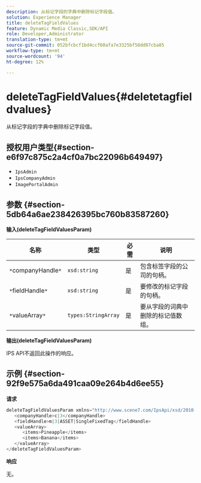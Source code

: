 ```yaml
---
description: 从标记字段的字典中删除标记字段值。
solution: Experience Manager
title: deleteTagFieldValues
feature: Dynamic Media Classic,SDK/API
role: Developer,Administrator
translation-type: tm+mt
source-git-commit: 052bfcbcf1bd4ccf60afa7e3325bf58dd07cba85
workflow-type: tm+mt
source-wordcount: '94'
ht-degree: 12%

---
```



# deleteTagFieldValues{#deletetagfieldvalues}

从标记字段的字典中删除标记字段值。

## 授权用户类型{#section-e6f97c875c2a4cf0a7bc22096b649497}

* `IpsAdmin`
* `IpsCompanyAdmin`
* `ImagePortalAdmin`

## 参数 {#section-5db64a6ae238426395bc760b83587260}

**输入(deleteTagFieldValuesParam)**

| 名称 | 类型 | 必需 | 说明 |
|---|---|---|---|
| `*`companyHandle`*` | `xsd:string` | 是 | 包含标签字段的公司的句柄。 |
| `*`fieldHandle`*` | `xsd:string` | 是 | 要修改的标记字段的句柄。 |
| `*`valueArray`*` | `types:StringArray` | 是 | 要从字段的词典中删除的标记值数组。 |

**输出(deleteTagFieldValuesParam)**

IPS API不返回此操作的响应。

## 示例 {#section-92f9e575a6da491caa09e264b4d6ee55}

**请求**

```java
deleteTagFieldValuesParam xmlns="http://www.scene7.com/IpsApi/xsd/2010-01-31">
   <companyHandle>c|3</companyHandle>
   <fieldHandle>m|3|ASSET|SingleFixedTag</fieldHandle>
   <valueArray>
      <items>Pineapple</items>
      <items>Banana</items>
   </valueArray>
</deleteTagFieldValuesParam>
```

**响应**

无。

